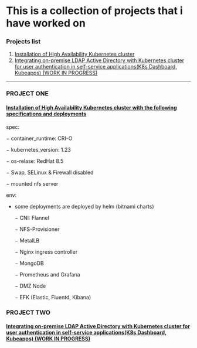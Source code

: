 # This is a collection of projects that i have worked on

### Projects list
1. [Installation of High Availability Kubernetes cluster](/AmrSioufy/Projects/blob/main/HA-Kubernetes-Installation)
2. [Integrating on-premise LDAP Active Directory with Kubernetes cluster for user authentication in self-service applications(K8s Dashboard, Kubeapps) (WORK IN PROGRESS) ](/AmrSioufy/Projects/blob/main/keycloak-ldap-integration)


----------------------------------------------------------------------------------------------------------------------------------------------------------------------

### PROJECT ONE 
#### [Installation of High Availability Kubernetes cluster with the following specifications and deployments](/AmrSioufy/Projects/blob/main/keycloak-ldap-integration) ####


spec:

  &minus; container_runtime: CRI-O
  
  &minus; kubernetes_version: 1.23
  
  &minus; os-relase: RedHat 8.5
  
  &minus; Swap, SELinux & Firewall disabled
  
  &minus; mounted nfs server
  
env:

- some deployments are deployed by helm (bitnami charts)

  &minus; CNI: Flannel 
  
  &minus; NFS-Provisioner
  
  &minus; MetalLB 
  
  &minus; Nginx ingress controller
  
  &minus; MongoDB
  
  &minus; Prometheus and Grafana
  
  &minus; DMZ Node
  
  &minus; EFK (Elastic, Fluentd, Kibana)
  
### PROJECT TWO ###
#### [Integrating on-premise LDAP Active Directory with Kubernetes cluster for user authentication in self-service applications(K8s Dashboard, Kubeapps) (WORK IN PROGRESS) ](/AmrSioufy/Projects/blob/main/keycloak-ldap-integration) ####

